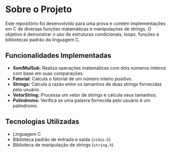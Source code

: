 # Sobre o Projeto
Este repositório foi desenvolvido para uma prova e contém implementações em C de diversas funções matemáticas e manipulações de strings. O objetivo é demonstrar o uso de estruturas condicionais, loops, funções e bibliotecas padrão da linguagem C.

## Funcionalidades Implementadas

- **SomMulSub:** Realiza operações matemáticas com dois números inteiros com base em suas comparações.
- **Fatorial:** Calcula o fatorial de um número inteiro positivo.
- **Strings:** Calcula a razão entre os tamanhos de duas strings fornecidas pelo usuário.
- **VetorString:** Processa um vetor de strings e calcula seus tamanhos.
- **Polindromo:** Verifica se uma palavra fornecida pelo usuário é um palíndromo.

## Tecnologias Utilizadas

- Linguagem C
- Biblioteca padrão de entrada e saída (`stdio.h`)
- Biblioteca de manipulação de strings (`string.h`)
